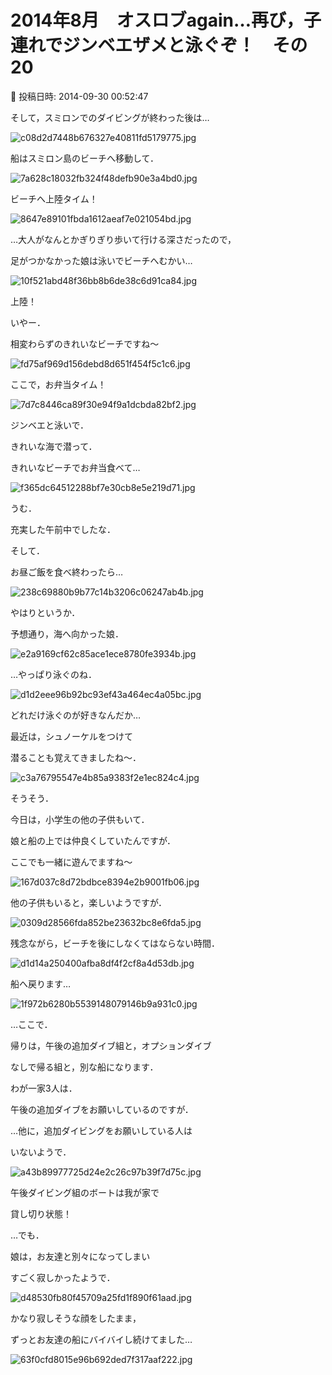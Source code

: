 # 2014年8月　オスロブagain…再び，子連れでジンベエザメと泳ぐぞ！　その20

📅 投稿日時: 2014-09-30 00:52:47

そして，スミロンでのダイビングが終わった後は…




![c08d2d7448b676327e40811fd5179775.jpg](images/c08d2d7448b676327e40811fd5179775.jpg)




船はスミロン島のビーチへ移動して．




![7a628c18032fb324f48defb90e3a4bd0.jpg](images/7a628c18032fb324f48defb90e3a4bd0.jpg)




ビーチへ上陸タイム！




![8647e89101fbda1612aeaf7e021054bd.jpg](images/8647e89101fbda1612aeaf7e021054bd.jpg)




…大人がなんとかぎりぎり歩いて行ける深さだったので，


足がつかなかった娘は泳いでビーチへむかい…




![10f521abd48f36bb8b6de38c6d91ca84.jpg](images/10f521abd48f36bb8b6de38c6d91ca84.jpg)




上陸！





いやー．


相変わらずのきれいなビーチですね～




![fd75af969d156debd8d651f454f5c1c6.jpg](images/fd75af969d156debd8d651f454f5c1c6.jpg)




ここで，お弁当タイム！




![7d7c8446ca89f30e94f9a1dcbda82bf2.jpg](images/7d7c8446ca89f30e94f9a1dcbda82bf2.jpg)




ジンベエと泳いで．


きれいな海で潜って．


きれいなビーチでお弁当食べて…




![f365dc64512288bf7e30cb8e5e219d71.jpg](images/f365dc64512288bf7e30cb8e5e219d71.jpg)




うむ．


充実した午前中でしたな．





そして．


お昼ご飯を食べ終わったら…




![238c69880b9b77c14b3206c06247ab4b.jpg](images/238c69880b9b77c14b3206c06247ab4b.jpg)




やはりというか．


予想通り，海へ向かった娘．




![e2a9169cf62c85ace1ece8780fe3934b.jpg](images/e2a9169cf62c85ace1ece8780fe3934b.jpg)




…やっぱり泳ぐのね．




![d1d2eee96b92bc93ef43a464ec4a05bc.jpg](images/d1d2eee96b92bc93ef43a464ec4a05bc.jpg)




どれだけ泳ぐのが好きなんだか…





最近は，シュノーケルをつけて


潜ることも覚えてきましたね～．




![c3a76795547e4b85a9383f2e1ec824c4.jpg](images/c3a76795547e4b85a9383f2e1ec824c4.jpg)




そうそう．


今日は，小学生の他の子供もいて．


娘と船の上では仲良くしていたんですが．


ここでも一緒に遊んでますね～




![167d037c8d72bdbce8394e2b9001fb06.jpg](images/167d037c8d72bdbce8394e2b9001fb06.jpg)




他の子供もいると，楽しいようですが．




![0309d28566fda852be23632bc8e6fda5.jpg](images/0309d28566fda852be23632bc8e6fda5.jpg)




残念ながら，ビーチを後にしなくてはならない時間．




![d1d14a250400afba8df4f2cf8a4d53db.jpg](images/d1d14a250400afba8df4f2cf8a4d53db.jpg)




船へ戻ります…




![1f972b6280b5539148079146b9a931c0.jpg](images/1f972b6280b5539148079146b9a931c0.jpg)




…ここで．


帰りは，午後の追加ダイブ組と，オプションダイブ


なしで帰る組と，別な船になります．





わが一家3人は．


午後の追加ダイブをお願いしているのですが．


…他に，追加ダイビングをお願いしている人は


いないようで．




![a43b89977725d24e2c26c97b39f7d75c.jpg](images/a43b89977725d24e2c26c97b39f7d75c.jpg)




午後ダイビング組のボートは我が家で


貸し切り状態！


…でも．


娘は，お友達と別々になってしまい


すごく寂しかったようで．




![d48530fb80f45709a25fd1f890f61aad.jpg](images/d48530fb80f45709a25fd1f890f61aad.jpg)




かなり寂しそうな顔をしたまま，


ずっとお友達の船にバイバイし続けてました…




![63f0cfd8015e96b692ded7f317aaf222.jpg](images/63f0cfd8015e96b692ded7f317aaf222.jpg)
